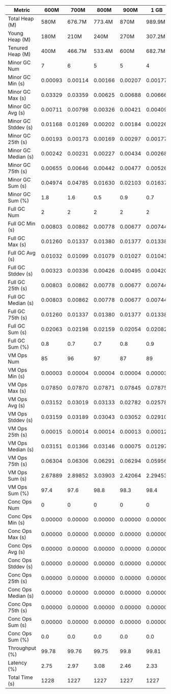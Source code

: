 | Metric | 600M | 700M | 800M | 900M | 1 GB | 2 GB | 4 GB | 8 GB |
|------|----|----|----|----|----|----|----|----|
| Total Heap (M) | 580M | 676.7M | 773.4M | 870M | 989.9M | 1998.1M | 4046.1M | 8142.1M |
| Young Heap (M) | 180M | 210M | 240M | 270M | 307.2M | 449.3M | 449.3M | 449.3M |
| Tenured Heap (M) | 400M | 466.7M | 533.4M | 600M | 682.7M | 1548.8M | 3596.8M | 7692.8M |
| Minor GC Num | 7 | 6 | 5 | 5 | 4 | 3 | 3 | 3 |
| Minor GC Min (s) | 0.00093 | 0.00114 | 0.00166 | 0.00207 | 0.00177 | 0.00391 | 0.00586 | 0.00914 |
| Minor GC Max (s) | 0.03329 | 0.03359 | 0.00625 | 0.00688 | 0.00666 | 0.00714 | 0.00879 | 0.01565 |
| Minor GC Avg (s) | 0.00711 | 0.00798 | 0.00326 | 0.00421 | 0.00409 | 0.00563 | 0.00711 | 0.01191 |
| Minor GC Stddev (s) | 0.01168 | 0.01269 | 0.00202 | 0.00184 | 0.00226 | 0.00163 | 0.00151 | 0.00336 |
| Minor GC 25th (s) | 0.00193 | 0.00173 | 0.00169 | 0.00297 | 0.00177 | 0.00391 | 0.00586 | 0.00914 |
| Minor GC Median (s) | 0.00242 | 0.00231 | 0.00227 | 0.00434 | 0.00268 | 0.00585 | 0.00667 | 0.01095 |
| Minor GC 75th (s) | 0.00655 | 0.00646 | 0.00442 | 0.00477 | 0.00526 | 0.00714 | 0.00879 | 0.01565 |
| Minor GC Sum (s) | 0.04974 | 0.04785 | 0.01630 | 0.02103 | 0.01637 | 0.01690 | 0.02132 | 0.03574 |
| Minor GC Sum (%) | 1.8 | 1.6 | 0.5 | 0.9 | 0.7 | 0.7 | 0.8 | 1.4 |
| Full GC Num | 2 | 2 | 2 | 2 | 2 | 2 | 2 | 2 |
| Full GC Min (s) | 0.00803 | 0.00862 | 0.00778 | 0.00677 | 0.00744 | 0.00885 | 0.01181 | 0.01286 |
| Full GC Max (s) | 0.01260 | 0.01337 | 0.01380 | 0.01377 | 0.01338 | 0.01981 | 0.02906 | 0.04024 |
| Full GC Avg (s) | 0.01032 | 0.01099 | 0.01079 | 0.01027 | 0.01041 | 0.01433 | 0.02043 | 0.02655 |
| Full GC Stddev (s) | 0.00323 | 0.00336 | 0.00426 | 0.00495 | 0.00420 | 0.00775 | 0.01219 | 0.01936 |
| Full GC 25th (s) | 0.00803 | 0.00862 | 0.00778 | 0.00677 | 0.00744 | 0.00885 | 0.01181 | 0.01286 |
| Full GC Median (s) | 0.00803 | 0.00862 | 0.00778 | 0.00677 | 0.00744 | 0.00885 | 0.01181 | 0.01286 |
| Full GC 75th (s) | 0.01260 | 0.01337 | 0.01380 | 0.01377 | 0.01338 | 0.01981 | 0.02906 | 0.04024 |
| Full GC Sum (s) | 0.02063 | 0.02198 | 0.02159 | 0.02054 | 0.02082 | 0.02866 | 0.04087 | 0.05311 |
| Full GC Sum (%) | 0.8 | 0.7 | 0.7 | 0.8 | 0.9 | 1.2 | 1.6 | 2.0 |
| VM Ops Num | 85 | 96 | 97 | 87 | 89 | 89 | 84 | 86 |
| VM Ops Min (s) | 0.00003 | 0.00004 | 0.00004 | 0.00004 | 0.00003 | 0.00002 | 0.00004 | 0.00003 |
| VM Ops Max (s) | 0.07850 | 0.07870 | 0.07871 | 0.07845 | 0.07875 | 0.07886 | 0.07905 | 0.07880 |
| VM Ops Avg (s) | 0.03152 | 0.03019 | 0.03133 | 0.02782 | 0.02578 | 0.02654 | 0.03050 | 0.02942 |
| VM Ops Stddev (s) | 0.03159 | 0.03189 | 0.03043 | 0.03052 | 0.02910 | 0.02977 | 0.03152 | 0.03143 |
| VM Ops 25th (s) | 0.00015 | 0.00014 | 0.00014 | 0.00013 | 0.00012 | 0.00013 | 0.00012 | 0.00010 |
| VM Ops Median (s) | 0.03151 | 0.01366 | 0.03146 | 0.00075 | 0.01297 | 0.01280 | 0.01586 | 0.01574 |
| VM Ops 75th (s) | 0.06304 | 0.06306 | 0.06291 | 0.06294 | 0.05956 | 0.06300 | 0.06305 | 0.06300 |
| VM Ops Sum (s) | 2.67889 | 2.89852 | 3.03903 | 2.42064 | 2.29453 | 2.36169 | 2.56209 | 2.52999 |
| VM Ops Sum (%) | 97.4 | 97.6 | 98.8 | 98.3 | 98.4 | 98.1 | 97.6 | 96.6 |
| Conc Ops Num | 0 | 0 | 0 | 0 | 0 | 0 | 0 | 0 |
| Conc Ops Min (s) | 0.00000 | 0.00000 | 0.00000 | 0.00000 | 0.00000 | 0.00000 | 0.00000 | 0.00000 |
| Conc Ops Max (s) | 0.00000 | 0.00000 | 0.00000 | 0.00000 | 0.00000 | 0.00000 | 0.00000 | 0.00000 |
| Conc Ops Avg (s) | 0.00000 | 0.00000 | 0.00000 | 0.00000 | 0.00000 | 0.00000 | 0.00000 | 0.00000 |
| Conc Ops Stddev (s) | 0.00000 | 0.00000 | 0.00000 | 0.00000 | 0.00000 | 0.00000 | 0.00000 | 0.00000 |
| Conc Ops 25th (s) | 0.00000 | 0.00000 | 0.00000 | 0.00000 | 0.00000 | 0.00000 | 0.00000 | 0.00000 |
| Conc Ops Median (s) | 0.00000 | 0.00000 | 0.00000 | 0.00000 | 0.00000 | 0.00000 | 0.00000 | 0.00000 |
| Conc Ops 75th (s) | 0.00000 | 0.00000 | 0.00000 | 0.00000 | 0.00000 | 0.00000 | 0.00000 | 0.00000 |
| Conc Ops Sum (s) | 0.00000 | 0.00000 | 0.00000 | 0.00000 | 0.00000 | 0.00000 | 0.00000 | 0.00000 |
| Conc Ops Sum (%) | 0.0 | 0.0 | 0.0 | 0.0 | 0.0 | 0.0 | 0.0 | 0.0 |
| Throughput (%) | 99.78 | 99.76 | 99.75 | 99.8 | 99.81 | 99.8 | 99.79 | 99.79 |
| Latency (%) | 2.75 | 2.97 | 3.08 | 2.46 | 2.33 | 2.41 | 2.62 | 2.62 |
| Total Time (s) | 1228 | 1227 | 1227 | 1227 | 1227 | 1226 | 1227 | 1228 |

